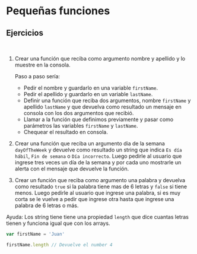 # Pequeñas funciones

## Ejercicios
​
1. Crear una función que reciba como argumento nombre y apellido y lo muestre en la consola.

   Paso a paso sería:
   - Pedir el nombre y guardarlo en una variable `firstName`.
   - Pedir el apellido y guardarlo en un variable `lastName`.
   - Definir una función que reciba dos argumentos, nombre `firstName` y apellido `lastName` y que devuelva como resultado un mensaje en consola con los dos argumentos que recibió.
   - Llamar a la función que definimos previamente y pasar como parámetros las variables `firstName` y `lastName`.
   - Chequear el resultado en consola.

2. Crear una función que reciba un argumento dia de la semana `dayOfTheWeek` y devuelve como resultado un string que indica `Es día hábil`, `Fin de semana` o `Día incorrecto`. Luego pedirle al usuario que ingrese tres veces un  día de la semana y por cada uno mostrarle un alerta con el mensaje que devuelve la función. 

3. Crear un función que reciba como argumento una palabra y devuelva como resultado `true` si la palabra tiene mas de 6 letras y `false` si tiene menos. Luego pedirle al usuario que ingrese una palabra, si es muy corta se le vuelve a pedir que ingrese otra hasta que ingrese una palabra de 6 letras o más.

Ayuda: Los string tiene tiene una propiedad `length` que dice cuantas letras tienen y funciona igual que con los arrays.

```js
var firstName = 'Juan'

firstName.length // Devuelve el number 4
```
